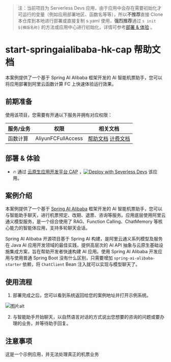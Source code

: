 
> 注：当前项目为 Serverless Devs 应用，由于应用中会存在需要初始化才可运行的变量（例如应用部署地区、函数名等等），所以**不推荐**直接 Clone 本仓库到本地进行部署或直接复制 s.yaml 使用，**强烈推荐**通过 `s init ${模版名称}` 的方法或应用中心进行初始化，详情可参考[部署 & 体验](#部署--体验) 。

# start-springaialibaba-hk-cap 帮助文档

<description>

本案例提供了一个基于 Spring AI Alibaba 框架开发的 AI 智能机票助手，您可以将应用部署到阿里云函数计算 FC 上快速体验运行效果。

</description>


## 前期准备

使用该项目，您需要有开通以下服务并拥有对应权限：

<service>



| 服务/业务 |  权限  | 相关文档 |
| --- |  --- | --- |
| 函数计算 |  AliyunFCFullAccess | [帮助文档](https://help.aliyun.com/product/2508973.html) [计费文档](https://help.aliyun.com/document_detail/2512928.html) |

</service>

<remark>



</remark>

<disclaimers>



</disclaimers>

## 部署 & 体验

<appcenter>
   
- :fire: 通过 [云原生应用开发平台 CAP](https://devs.console.aliyun.com/applications/create?template=start-springaialibaba-hk-cap) ，[![Deploy with Severless Devs](https://img.alicdn.com/imgextra/i1/O1CN01w5RFbX1v45s8TIXPz_!!6000000006118-55-tps-95-28.svg)](https://devs.console.aliyun.com/applications/create?template=start-springaialibaba-hk-cap) 该应用。
   
</appcenter>
<deploy>
    
   
</deploy>

## 案例介绍

<appdetail id="flushContent">

本案例提供了一个基于 <a href="https://github.com/alibaba/spring-ai-alibaba" target="_blank">Spring AI Alibaba</a> 框架开发的 AI 智能机票助手，您可以与智能助手聊天，进行机票预定、改期、退票、咨询等服务。应用底层使用阿里云通义模型服务，是一个综合使用了 RAG、Function Calling、ChatMemory 等核心能力的智能体应用，支持多轮聊天会话。

Spring AI Alibaba 开源项目基于 Spring AI 构建，是阿里云通义系列模型及服务在 Java AI 应用开发领域的最佳实践，提供高层次的 AI API 抽象与云原生基础设施集成方案，旨在帮助开发者快速构建 AI 应用。使用 Spring AI Alibaba 开发应用与使用普通 Spring Boot 没有什么区别，只需要增加 `spring-ai-alibaba-starter` 依赖，将 `ChatClient` Bean 注入就可以实现与模型聊天了。


</appdetail>

## 使用流程

<usedetail id="flushContent">

1. 部署完成之后，您可以看到系统返回给您的案例地址并打开示例系统。

![图片alt](https://foruda.gitee.com/images/1726307880404008922/9b99200b_1689212.png)

2. 与智能助手开始聊天，以自然语言对话的方式说出您想要的咨询的问题或要办理的业务，并等待助手回复。


</usedetail>

## 注意事项

<matters id="flushContent">

这是一个示例应用，并无法处理真正的机票业务

</matters>
